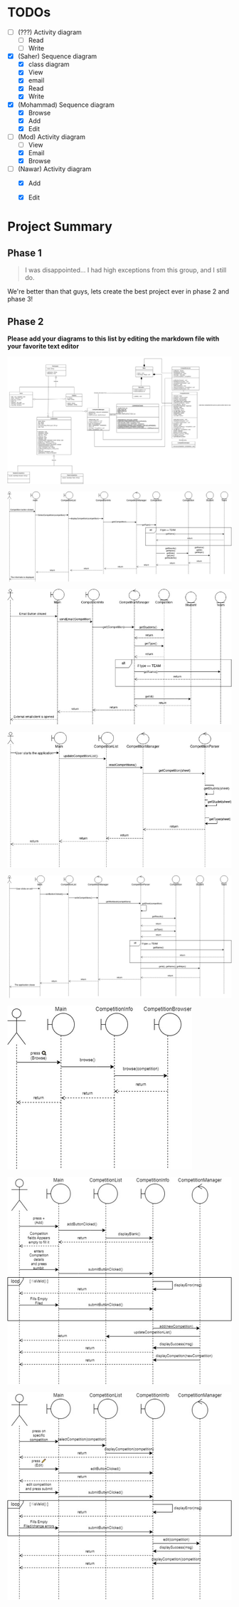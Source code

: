 # TODOs

- [ ] (???) Activity diagram
    - [ ] Read
    - [ ] Write

- [x] (Saher) Sequence diagram
    - [x] class diagram
    - [x] View
    - [x] email
    - [x] Read
    - [x] Write

- [x] (Mohammad) Sequence diagram
    - [x] Browse
    - [x] Add
    - [x] Edit

- [ ] (Mod) Activity diagram
    - [ ] View
    - [x] Email
    - [x] Browse

- [ ] (Nawar) Activity diagram
    - [x] Add
    - [x] Edit


# Project Summary

## Phase 1

>I was disappointed... I had high exceptions from this group, and I still do.

We're better than that guys, lets create the best project ever in phase 2 and
phase 3!

## Phase 2

**Please add your diagrams to this list by editing the markdown file with your
favorite text editor**

![Class diagram](./docs/phase2/class-diagram.jpg)

![View sequence diagram](./docs/phase2/sequence-diagram-view.jpg)

![Email sequence diagram](./docs/phase2/sequence-diagram-email.jpg)

![Read Sequence diagram](./docs/phase2/sequence-diagram-read.jpg)

![write Sequence diagram](./docs/phase2/sequence-diagram-write.jpg)

![Browse Sequence diagram](./docs/phase2/Sequence-Diagram-Browse.jpg)

![Add Sequence diagram](./docs/phase2/Sequence-Diagram-Add.jpg)

![Edit Sequence diagram](./docs/phase2/Sequence-Diagram-Edit.jpg)
